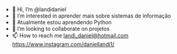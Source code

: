 - 👋 Hi, I’m @landidaniel
- 👀 I’m interested in  aprender mais sobre  sistemas de informação
- 🌱 Atualmente estou aprendendo Python
- 💞️ I’m looking to collaborate on projetos 
- 📫 How to reach me landi_daniel@hotmail.com https://www.instagram.com/daniellandi1/

<!---
landidaniel/landidaniel is a ✨ special ✨ repository because its `README.md` (this file) appears on your GitHub profile.
You can click the Preview link to take a look at your changes.
--->
